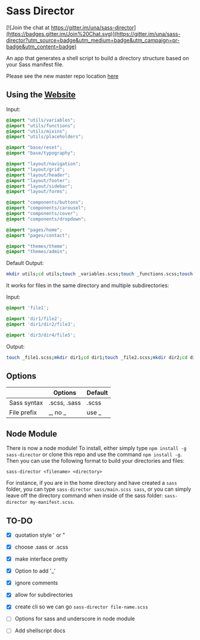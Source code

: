 Sass Director
=============

[![Join the chat at https://gitter.im/una/sass-director](https://badges.gitter.im/Join%20Chat.svg)](https://gitter.im/una/sass-director?utm_source=badge&utm_medium=badge&utm_campaign=pr-badge&utm_content=badge)

An app that generates a shell script to build a directory structure based on your Sass manifest file.

Please see the new master repo location [here](https://github.com/Sass-Director/sass-director)

## Using the [Website](http://sassdirector.com)

Input:

```scss
@import "utils/variables";
@import "utils/functions";
@import "utils/mixins";
@import "utils/placeholders";

@import "base/reset";
@import "base/typography";

@import "layout/navigation";
@import "layout/grid";
@import "layout/header";
@import "layout/footer";
@import "layout/sidebar";
@import "layout/forms";

@import "components/buttons";
@import "components/carousel";
@import "components/cover";
@import "components/dropdown";

@import "pages/home";
@import "pages/contact";

@import "themes/theme";
@import "themes/admin";
```

Default Output:

```sh
mkdir utils;cd utils;touch _variables.scss;touch _functions.scss;touch _mixins.scss;touch _placeholders.scss;cd ../;mkdir base;cd base;touch _reset.scss;touch _typography.scss;cd ../;mkdir layout;cd layout;touch _navigation.scss;touch _grid.scss;touch _header.scss;touch _footer.scss;touch _sidebar.scss;touch _forms.scss;cd ../;mkdir components;cd components;touch _buttons.scss;touch _carousel.scss;touch _cover.scss;touch _dropdown.scss;cd ../;mkdir pages;cd pages;touch _home.scss;touch _contact.scss;cd ../;mkdir themes;cd themes;touch _theme.scss;touch _admin.scss;
```

It works for files in the same directory and multiple subdirectories:

Input:

```scss
@import 'file1';

@import 'dir1/file2';
@import 'dir1/dir2/file3';

@import 'dir3/dir4/file5';
```

Output:

```sh
touch _file1.scss;mkdir dir1;cd dir1;touch _file2.scss;mkdir dir2;cd dir2;touch _file3.scss;cd ../;cd ../;mkdir dir3;cd dir3;mkdir dir4;cd dir4;touch _file5.scss;cd ../;cd ../;
```

## Options

|               | Options       | Default  |
| ------------- | ------------- | -------- |
| Sass syntax   | .scss, .sass  | .scss    |
| File prefix   | _, no _       | use _    |

## Node Module

There is now a node module! To install, either simply type `npm install -g sass-director` or clone this repo and use the command `npm install -g`. Then you can use the following format to build your directories and files:

`sass-director <filename> <directory>`

For instance, if you are in the home directory and have created a `sass` folder, you can type `sass-director sass/main.scss sass`, or you can simply leave off the directory command when inside of the sass folder: `sass-director my-manifest.scss`.

TO-DO
---
- [x] quotation style ' or "
- [x] choose .sass or .scss
- [x] make interface pretty
- [x] Option to add '_'
- [x] ignore comments
- [x] allow for subdirectories
- [x] create cli so we can go `sass-director file-name.scss`
- [ ] Options for sass and underscore in node module
- [ ] Add shellscript docs


